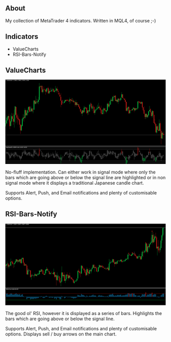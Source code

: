 ## About

My collection of MetaTrader 4 indicators. Written in MQL4, of course ;-)

## Indicators

 * ValueCharts
 * RSI-Bars-Notify

## ValueCharts

![ValueCharts](/screenshots/ValueCharts.png?raw=true "ValueCharts")

No-fluff implementation. Can either work in signal mode where only the bars which are going above or below the signal line are highlighted or in non signal mode where it displays a traditional Japanese candle chart.

Supports Alert, Push, and Email notifications and plenty of customisable options.

## RSI-Bars-Notify

![RSI-Bars-Notify](/screenshots/RSI-Bars-Notify.png?raw=true "RSI-Bars-Notify")

The good ol' RSI, however it is displayed as a series of bars. Highlights the bars which are going above or below the signal line.

Supports Alert, Push, and Email notifications and plenty of customisable options. Displays sell / buy arrows on the main chart.
